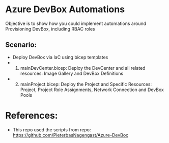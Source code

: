# Azure DevBox Automations
Objective is to show how you could implement automations around Provisioning DevBox, including RBAC roles

## Scenario:
- Deploy DevBox via IaC using bicep templates
- 1) mainDevCenter.bicep: Deploy the DevCenter and all related resources: Image Gallery and DevBox Definitions
- 2) mainProject.bicep: Deploy the Project and Specific Resources: Project, Project Role Assignments, Network Connection and DevBox Pools

# References:
- This repo used the scripts from repo: https://github.com/PieterbasNagengast/Azure-DevBox
